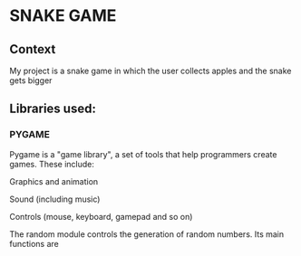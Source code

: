 
# SNAKE GAME
## Context
My project is a snake game in which the user collects apples and the snake gets bigger
## Libraries used:
### PYGAME
Pygame is a "game library", a set of tools that help programmers create games. These include:

Graphics and animation

Sound (including music)

Controls (mouse, keyboard, gamepad and so on)


The random module controls the generation of random numbers. Its main functions are
